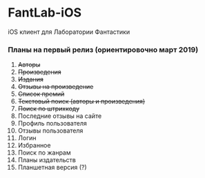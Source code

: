 # FantLab-iOS
iOS клиент для Лаборатории Фантастики 

### Планы на первый релиз (ориентировочно март 2019)

1) ~~Авторы~~
2) ~~Произведения~~
3) ~~Издания~~
4) ~~Отзывы на произведение~~
5) ~~Список премий~~
6) ~~Текстовый поиск (авторы и произведения)~~
7) ~~Поиск по штрихкоду~~
8) Последние отзывы на сайте
9) Профиль пользователя
10) Отзывы пользователя
11) Логин
12) Избранное
13) Поиск по жанрам
14) Планы издательств
12) Планшетная версия (?)
